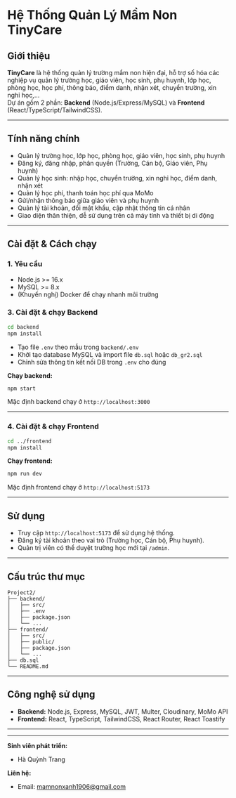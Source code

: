 # Hệ Thống Quản Lý Mầm Non TinyCare

## Giới thiệu

**TinyCare** là hệ thống quản lý trường mầm non hiện đại, hỗ trợ số hóa các nghiệp vụ quản lý trường học, giáo viên, học sinh, phụ huynh, lớp học, phòng học, học phí, thông báo, điểm danh, nhận xét, chuyển trường, xin nghỉ học,...  
Dự án gồm 2 phần: **Backend** (Node.js/Express/MySQL) và **Frontend** (React/TypeScript/TailwindCSS).

---

## Tính năng chính

- Quản lý trường học, lớp học, phòng học, giáo viên, học sinh, phụ huynh
- Đăng ký, đăng nhập, phân quyền (Trường, Cán bộ, Giáo viên, Phụ huynh)
- Quản lý học sinh: nhập học, chuyển trường, xin nghỉ học, điểm danh, nhận xét
- Quản lý học phí, thanh toán học phí qua MoMo
- Gửi/nhận thông báo giữa giáo viên và phụ huynh
- Quản lý tài khoản, đổi mật khẩu, cập nhật thông tin cá nhân
- Giao diện thân thiện, dễ sử dụng trên cả máy tính và thiết bị di động

---

## Cài đặt & Cách chạy

### 1. Yêu cầu

- Node.js >= 16.x
- MySQL >= 8.x
- (Khuyến nghị) Docker để chạy nhanh môi trường


### 3. Cài đặt & chạy Backend

```sh
cd backend
npm install
```

- Tạo file `.env` theo mẫu trong `backend/.env`
- Khởi tạo database MySQL và import file `db.sql` hoặc `db_gr2.sql`
- Chỉnh sửa thông tin kết nối DB trong `.env` cho đúng

**Chạy backend:**
```sh
npm start
```
Mặc định backend chạy ở `http://localhost:3000`

---

### 4. Cài đặt & chạy Frontend

```sh
cd ../frontend
npm install
```

**Chạy frontend:**
```sh
npm run dev
```
Mặc định frontend chạy ở `http://localhost:5173`

---

## Sử dụng

- Truy cập `http://localhost:5173` để sử dụng hệ thống.
- Đăng ký tài khoản theo vai trò (Trường học, Cán bộ, Phụ huynh).
- Quản trị viên có thể duyệt trường học mới tại `/admin`.

---

## Cấu trúc thư mục

```
Project2/
├── backend/
│   ├── src/
│   ├── .env
│   ├── package.json
│   └── ...
├── frontend/
│   ├── src/
│   ├── public/
│   ├── package.json
│   └── ...
├── db.sql
└── README.md
```

---

## Công nghệ sử dụng

- **Backend:** Node.js, Express, MySQL, JWT, Multer, Cloudinary, MoMo API
- **Frontend:** React, TypeScript, TailwindCSS, React Router, React Toastify

---


---

**Sinh viên phát triển:**  
- Hà Quỳnh Trang

**Liên hệ:**  
- Email: mamnonxanh1906@gmail.com
